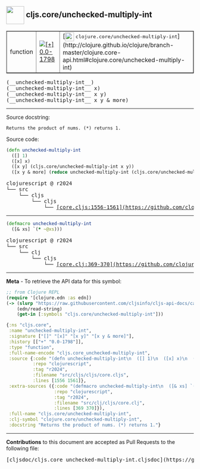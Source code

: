 ## <img width="48px" valign="middle" src="http://i.imgur.com/Hi20huC.png"> cljs.core/unchecked-multiply-int

 <table border="1">
<tr>

<td>function</td>
<td><a href="https://github.com/cljsinfo/cljs-api-docs/tree/0.0-1798"><img valign="middle" alt="[+] 0.0-1798" src="https://img.shields.io/badge/+-0.0--1798-lightgrey.svg"></a> </td>
<td>
[<img height="24px" valign="middle" src="http://i.imgur.com/1GjPKvB.png"> <samp>clojure.core/unchecked-multiply-int</samp>](http://clojure.github.io/clojure/branch-master/clojure.core-api.html#clojure.core/unchecked-multiply-int)
</td>
</tr>
</table>

 <samp>
(__unchecked-multiply-int__)<br>
</samp>
 <samp>
(__unchecked-multiply-int__ x)<br>
</samp>
 <samp>
(__unchecked-multiply-int__ x y)<br>
</samp>
 <samp>
(__unchecked-multiply-int__ x y & more)<br>
</samp>

---




Source docstring:

```
Returns the product of nums. (*) returns 1.
```

Source code:

```clj
(defn unchecked-multiply-int
  ([] 1)
  ([x] x)
  ([x y] (cljs.core/unchecked-multiply-int x y))
  ([x y & more] (reduce unchecked-multiply-int (cljs.core/unchecked-multiply-int x y) more)))
```

 <pre>
clojurescript @ r2024
└── src
    └── cljs
        └── cljs
            └── <ins>[core.cljs:1556-1561](https://github.com/clojure/clojurescript/blob/r2024/src/cljs/cljs/core.cljs#L1556-L1561)</ins>
</pre>


---

```clj
(defmacro unchecked-multiply-int
  ([& xs] `(* ~@xs)))
```

 <pre>
clojurescript @ r2024
└── src
    └── clj
        └── cljs
            └── <ins>[core.clj:369-370](https://github.com/clojure/clojurescript/blob/r2024/src/clj/cljs/core.clj#L369-L370)</ins>
</pre>

---

__Meta__ - To retrieve the API data for this symbol:

```clj
;; from Clojure REPL
(require '[clojure.edn :as edn])
(-> (slurp "https://raw.githubusercontent.com/cljsinfo/cljs-api-docs/catalog/cljs-api.edn")
    (edn/read-string)
    (get-in [:symbols "cljs.core/unchecked-multiply-int"]))
```

```clj
{:ns "cljs.core",
 :name "unchecked-multiply-int",
 :signature ["[]" "[x]" "[x y]" "[x y & more]"],
 :history [["+" "0.0-1798"]],
 :type "function",
 :full-name-encode "cljs.core_unchecked-multiply-int",
 :source {:code "(defn unchecked-multiply-int\n  ([] 1)\n  ([x] x)\n  ([x y] (cljs.core/unchecked-multiply-int x y))\n  ([x y & more] (reduce unchecked-multiply-int (cljs.core/unchecked-multiply-int x y) more)))",
          :repo "clojurescript",
          :tag "r2024",
          :filename "src/cljs/cljs/core.cljs",
          :lines [1556 1561]},
 :extra-sources ({:code "(defmacro unchecked-multiply-int\n  ([& xs] `(* ~@xs)))",
                  :repo "clojurescript",
                  :tag "r2024",
                  :filename "src/clj/cljs/core.clj",
                  :lines [369 370]}),
 :full-name "cljs.core/unchecked-multiply-int",
 :clj-symbol "clojure.core/unchecked-multiply-int",
 :docstring "Returns the product of nums. (*) returns 1."}

```

---

__Contributions__ to this document are accepted as Pull Requests to the following file:

 <pre>
[cljsdoc/cljs.core_unchecked-multiply-int.cljsdoc](https://github.com/cljsinfo/cljs-api-docs/blob/master/cljsdoc/cljs.core_unchecked-multiply-int.cljsdoc)
</pre>


